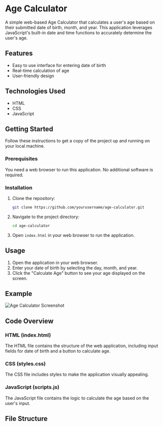 # Age Calculator

A simple web-based Age Calculator that calculates a user's age based on their submitted date of birth, month, and year. This application leverages JavaScript's built-in date and time functions to accurately determine the user's age.

## Features

- Easy to use interface for entering date of birth
- Real-time calculation of age
- User-friendly design

## Technologies Used

- HTML
- CSS
- JavaScript

## Getting Started

Follow these instructions to get a copy of the project up and running on your local machine.

### Prerequisites

You need a web browser to run this application. No additional software is required.

### Installation

1. Clone the repository:

    ```bash
    git clone https://github.com/yourusername/age-calculator.git
    ```

2. Navigate to the project directory:

    ```bash
    cd age-calculator
    ```

3. Open `index.html` in your web browser to run the application.

## Usage

1. Open the application in your web browser.
2. Enter your date of birth by selecting the day, month, and year.
3. Click the "Calculate Age" button to see your age displayed on the screen.

## Example

![Age Calculator Screenshot](screenshot.png)

## Code Overview

### HTML (index.html)

The HTML file contains the structure of the web application, including input fields for date of birth and a button to calculate age.

### CSS (styles.css)

The CSS file includes styles to make the application visually appealing.

### JavaScript (scripts.js)

The JavaScript file contains the logic to calculate the age based on the user's input.

## File Structure

